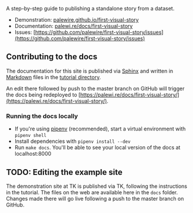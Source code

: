 A step-by-step guide to publishing a standalone story from a dataset.

- Demonstration: [palewire.github.io/first-visual-story](https://palewire.github.io/first-visual-story/)
- Documentation: [palewi.re/docs/first-visual-story](https://palewi.re/docs/first-visual-story/)
- Issues: [https://github.com/palewire/first-visual-story/issues](https://github.com/palewire/first-visual-story/issues)

## Contributing to the docs

The documentation for this site is published via [Sphinx](https://www.sphinx-doc.org/en/master/) and written in [Markdown](https://www.markdownguide.org/) files in the [tutorial directory](/tutorial/).

An edit there followed by push to the master branch on GitHub will trigger the docs being redeployed to [https://palewi.re/docs/first-visual-story/](https://palewi.re/docs/first-visual-story/).

### Running the docs locally

- If you're using [pipenv](https://pipenv.pypa.io/en/latest/) (recommended), start a virtual environment with `pipenv shell`
- Install dependencies with `pipenv install --dev`
- Run `make docs`. You'll be able to see your local version of the docs at localhost:8000

## TODO: Editing the example site

The demonstration site at TK is published via TK, following the instructions in the tutorial. The files on the web are available here in the `docs` folder. Changes made there will go live following a push to the master branch on GitHub.
